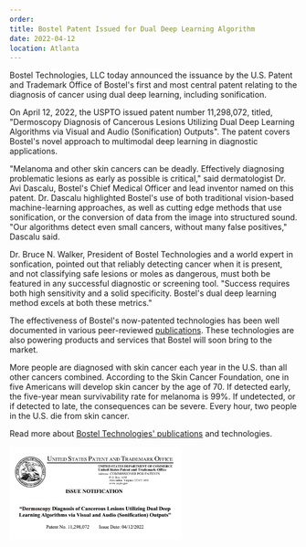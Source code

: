 ```yaml
---
order: 
title: Bostel Patent Issued for Dual Deep Learning Algorithm
date: 2022-04-12
location: Atlanta
---
```

Bostel Technologies, LLC today announced the issuance by the U.S. Patent
and Trademark Office of Bostel's first and most central patent relating
to the diagnosis of cancer using dual deep learning, including
sonification.

On April 12, 2022, the USPTO issued patent number 11,298,072, titled,
"Dermoscopy Diagnosis of Cancerous Lesions Utilizing Dual Deep Learning
Algorithms via Visual and Audio (Sonification) Outputs". The patent
covers Bostel's novel approach to multimodal deep learning in diagnostic
applications.

"Melanoma and other skin cancers can be deadly. Effectively diagnosing
problematic lesions as early as possible is critical," said dermatologist Dr. Avi
Dascalu, Bostel's Chief Medical Officer and lead inventor named on this
patent. Dr. Dascalu highlighted Bostel's use of both traditional
vision-based machine-learning approaches, as well as cutting edge
methods that use sonification, or the conversion of data from the image
into structured sound. "Our algorithms detect even small cancers, without many false positives," Dascalu said.

Dr. Bruce N. Walker, President of Bostel Technologies and a world expert
in sonfication, pointed out that reliably detecting cancer when it is
present, and not classifying safe lesions or moles as dangerous, must
both be featured in any successful diagnostic or screening tool.
"Success requires both high sensitivity and a solid specificity.
Bostel's dual deep learning method excels at both these metrics."

The effectiveness of Bostel's now-patented technologies has been well
documented in various peer-reviewed <a
href="/publications">publications</a>. These technologies are also
powering products and services that Bostel will soon bring to the
market.

More people are diagnosed with skin cancer each year in the U.S. than
all other cancers combined.  According to the Skin Cancer Foundation,
one in five Americans will develop skin cancer by the age of 70.  If
detected early, the five-year mean survivability rate for melanoma is
99%.  If undetected, or if detected to late, the consequences can be
severe.  Every hour, two people in the U.S. die from skin cancer.

Read more about <a href="/publications">Bostel Technologies' publications</a> and technologies.

<img src="/assets/mockup-of-issuance.png" WIDTH="60%">
